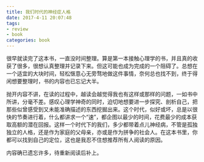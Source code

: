 ```yaml
---
title: 我们时代的神经症人格
date: 2017-4-11 20:07:48
tags: 
- review
- book
categories: book
---
```


很早就读完了这本书，一直没时间整理。算是第一本接触心理学的书，并且真的收获了很多，很想认真整理并记录下来。但这可能也成为完成的一个阻碍了。总想在一个适宜的大块时间，轻松惬意心无旁骛地做这件事情，奈何总也找不到，终于得闲想要整理时，书的内容也已忘记大半。

抛开内容不讲，在读的过程中，越读会越觉得我也有这样或那样的问题，一如书中所讲，分毫不差。感叹心理学神奇的同时，迫切地想要进一步探究、剖析自己，把那些似曾感受到又未能准确描述的东西挖掘出来。这个时代，似好或坏，总是以很快的节奏进行着，什么都讲求一个“速”，都企图以最少的时间，花费最少的成本获取高额的潜在回报。这样一个时代下的我们，多少都带着点儿神经病，不管是孤独独立的人格，还是作为家庭的父母亲，亦或是作为拼争的社会人。在这本书里，你都可以找到自己的定位，这也是我忍不住想推荐所有人阅读的原因。

内容确已遗忘许多，待重新阅读后补上。
